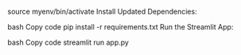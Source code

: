 source myenv/bin/activate
Install Updated Dependencies:

bash
Copy code
pip install -r requirements.txt
Run the Streamlit App:

bash
Copy code
streamlit run app.py